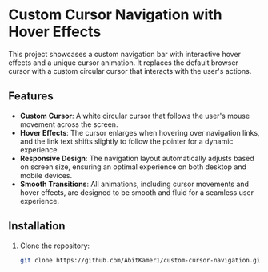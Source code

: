 # Custom Cursor Navigation with Hover Effects

This project showcases a custom navigation bar with interactive hover effects and a unique cursor animation. It replaces the default browser cursor with a custom circular cursor that interacts with the user's actions.

## Features

- **Custom Cursor**: A white circular cursor that follows the user's mouse movement across the screen.
- **Hover Effects**: The cursor enlarges when hovering over navigation links, and the link text shifts slightly to follow the pointer for a dynamic experience.
- **Responsive Design**: The navigation layout automatically adjusts based on screen size, ensuring an optimal experience on both desktop and mobile devices.
- **Smooth Transitions**: All animations, including cursor movements and hover effects, are designed to be smooth and fluid for a seamless user experience.

## Installation

1. Clone the repository:
   ```bash
   git clone https://github.com/AbitKamer1/custom-cursor-navigation.git
